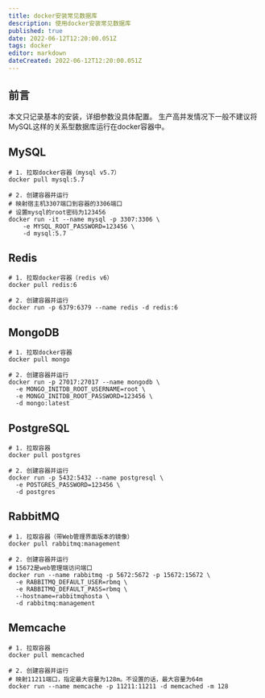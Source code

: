 ```yaml
---
title: docker安装常见数据库
description: 使用docker安装常见数据库
published: true
date: 2022-06-12T12:20:00.051Z
tags: docker
editor: markdown
dateCreated: 2022-06-12T12:20:00.051Z
---
```


## 前言

本文只记录基本的安装，详细参数没具体配置。
生产高并发情况下一般不建议将MySQL这样的关系型数据库运行在docker容器中。

## MySQL

```shell
# 1. 拉取docker容器（mysql v5.7）
docker pull mysql:5.7

# 2. 创建容器并运行
# 映射宿主机3307端口到容器的3306端口
# 设置mysql的root密码为123456
docker run -it --name mysql -p 3307:3306 \
	-e MYSQL_ROOT_PASSWORD=123456 \
	-d mysql:5.7
```

## Redis

```shell
# 1. 拉取docker容器（redis v6）
docker pull redis:6

# 2. 创建容器并运行
docker run -p 6379:6379 --name redis -d redis:6
```

## MongoDB

```shell
# 1. 拉取docker容器
docker pull mongo

# 2. 创建容器并运行
docker run -p 27017:27017 --name mongodb \
  -e MONGO_INITDB_ROOT_USERNAME=root \
  -e MONGO_INITDB_ROOT_PASSWORD=123456 \
  -d mongo:latest
```

## PostgreSQL

```shell
# 1. 拉取容器
docker pull postgres

# 2. 创建容器并运行
docker run -p 5432:5432 --name postgresql \
  -e POSTGRES_PASSWORD=123456 \
  -d postgres
```

## RabbitMQ

```shell
# 1. 拉取容器（带Web管理界面版本的镜像）
docker pull rabbitmq:management

# 2. 创建容器并运行
# 15672是web管理端访问端口
docker run --name rabbitmq -p 5672:5672 -p 15672:15672 \
  -e RABBITMQ_DEFAULT_USER=rbmq \
  -e RABBITMQ_DEFAULT_PASS=rbmq \
  --hostname=rabbitmqhosta \
  -d rabbitmq:management
```

## Memcache

```shell
# 1. 拉取容器
docker pull memcached

# 2. 创建容器并运行
# 映射11211端口，指定最大容量为128m。不设置的话，最大容量为64m
docker run --name memcache -p 11211:11211 -d memcached -m 128
```
